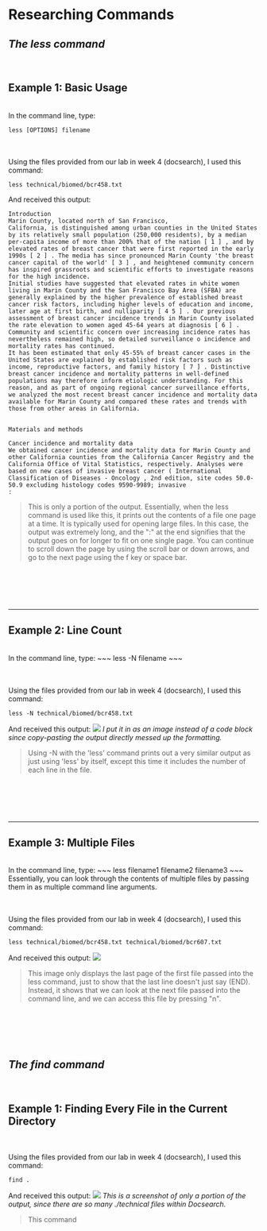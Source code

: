 # Researching Commands

## ***The less command***
<br/>

## Example 1: Basic Usage
<br/>
In the command line, type:

~~~
less [OPTIONS] filename
~~~

<br/><br/>
Using the files provided from our lab in week 4 (docsearch), I used this command:

~~~
less technical/biomed/bcr458.txt
~~~

And received this output:
~~~
Introduction
Marin County, located north of San Francisco,
California, is distinguished among urban counties in the United States by its relatively small population (250,000 residents), by a median per-capita income of more than 200% that of the nation [ 1 ] , and by elevated rates of breast cancer that were first reported in the early 1990s [ 2 ] . The media has since pronounced Marin County 'the breast cancer capital of the world' [ 3 ] , and heightened community concern has inspired grassroots and scientific efforts to investigate reasons for the high incidence.
Initial studies have suggested that elevated rates in white women living in Marin County and the San Francisco Bay Area (SFBA) are generally explained by the higher prevalence of established breast cancer risk factors, including higher levels of education and income, later age at first birth, and nulliparity [ 4 5 ] . Our previous assessment of breast cancer incidence trends in Marin County isolated the rate elevation to women aged 45-64 years at diagnosis [ 6 ] . Community and scientific concern over increasing incidence rates has nevertheless remained high, so detailed surveillance o incidence and mortality rates has continued.
It has been estimated that only 45-55% of breast cancer cases in the United States are explained by established risk factors such as income, reproductive factors, and family history [ 7 ] . Distinctive breast cancer incidence and mortality patterns in well-defined populations may therefore inform etiologic understanding. For this reason, and as part of ongoing regional cancer surveillance efforts, we analyzed the most recent breast cancer incidence and mortality data available for Marin County and compared these rates and trends with those from other areas in California.
      
      
Materials and methods
        
Cancer incidence and mortality data 
We obtained cancer incidence and mortality data for Marin County and other California counties from the California Cancer Registry and the California Office of Vital Statistics, respectively. Analyses were based on new cases of invasive breast cancer ( International Classification of Diseases - Oncology , 2nd edition, site codes 50.0-50.9 excluding histology codes 9590-9989; invasive
:
~~~

>This is only a portion of the output. Essentially, when the less command is used like this, it prints out the contents of a file one page at a time. It is typically used for opening large files. In this case, the output was extremely long, and the ":" at the end signifies that the output goes on for longer to fit on one single page. You can continue to scroll down the page by using the scroll bar or down arrows, and go to the next page using the f key or space bar.

<br/><br/>
<br/><br/>

---
## Example 2: Line Count
<br/>
In the command line, type:
~~~
less -N filename
~~~

<br/><br/>
Using the files provided from our lab in week 4 (docsearch), I used this command:

~~~
less -N technical/biomed/bcr458.txt
~~~

And received this output:
![](less-n.png)
*I put it in as an image instead of a code block since copy-pasting the output directly messed up the formatting.*

>Using -N with the 'less' command prints out a very similar output as just using 'less' by itself, except this time it includes the number of each line in the file.

<br/><br/>
<br/><br/>

---
## Example 3: Multiple Files
<br/>
In the command line, type:
~~~
less filename1 filename2 filename3
~~~
Essentially, you can look through the contents of multiple files by passing them in as multiple command line arguments.

<br/><br/>
Using the files provided from our lab in week 4 (docsearch), I used this command:

~~~
less technical/biomed/bcr458.txt technical/biomed/bcr607.txt
~~~

And received this output:
![](less-multiple-files.png)
> This image only displays the last page of the first file passed into the less command, just to show that the last line doesn't just say (END). Instead, it shows that we can look at the next file passed into the command line, and we can access this file by pressing "n".

<br/><br/>
<br/><br/>

## ***The find command***
<br/>

## Example 1: Finding Every File in the Current Directory

<br/><br/>
Using the files provided from our lab in week 4 (docsearch), I used this command:

~~~
find .
~~~

And received this output:
![](find-dot.png)
*This is a screenshot of only a portion of the output, since there are so many ./technical files within Docsearch.*
> This command 




